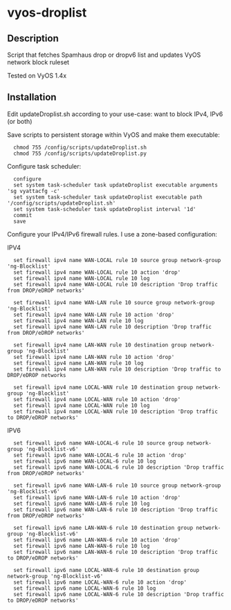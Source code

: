 # vyos-droplist

Description
-----------
Script that fetches Spamhaus drop or dropv6 list and updates VyOS network block ruleset

Tested on VyOS 1.4x

Installation
------------
Edit updateDroplist.sh according to your use-case: want to block IPv4, IPv6 (or both)

Save scripts to persistent storage within VyOS and make them executable:
```
  chmod 755 /config/scripts/updateDroplist.sh
  chmod 755 /config/scripts/updateDroplist.py
```

Configure task scheduler:
```
  configure
  set system task-scheduler task updateDroplist executable arguments 'sg vyattacfg -c'
  set system task-scheduler task updateDroplist executable path '/config/scripts/updateDroplist.sh'
  set system task-scheduler task updateDroplist interval '1d'
  commit
  save
```

Configure your IPv4/IPv6 firewall rules. I use a zone-based configuration:

IPV4
```
  set firewall ipv4 name WAN-LOCAL rule 10 source group network-group 'ng-Blocklist'
  set firewall ipv4 name WAN-LOCAL rule 10 action 'drop'
  set firewall ipv4 name WAN-LOCAL rule 10 log
  set firewall ipv4 name WAN-LOCAL rule 10 description 'Drop traffic from DROP/eDROP networks'
  
  set firewall ipv4 name WAN-LAN rule 10 source group network-group 'ng-Blocklist'
  set firewall ipv4 name WAN-LAN rule 10 action 'drop'
  set firewall ipv4 name WAN-LAN rule 10 log
  set firewall ipv4 name WAN-LAN rule 10 description 'Drop traffic from DROP/eDROP networks'
  
  set firewall ipv4 name LAN-WAN rule 10 destination group network-group 'ng-Blocklist'
  set firewall ipv4 name LAN-WAN rule 10 action 'drop'
  set firewall ipv4 name LAN-WAN rule 10 log
  set firewall ipv4 name LAN-WAN rule 10 description 'Drop traffic to DROP/eDROP networks
  
  set firewall ipv4 name LOCAL-WAN rule 10 destination group network-group 'ng-Blocklist'
  set firewall ipv4 name LOCAL-WAN rule 10 action 'drop'
  set firewall ipv4 name LOCAL-WAN rule 10 log
  set firewall ipv4 name LOCAL-WAN rule 10 description 'Drop traffic to DROP/eDROP networks'
```

IPV6
```
  set firewall ipv6 name WAN-LOCAL-6 rule 10 source group network-group 'ng-Blocklist-v6'
  set firewall ipv6 name WAN-LOCAL-6 rule 10 action 'drop'
  set firewall ipv6 name WAN-LOCAL-6 rule 10 log
  set firewall ipv6 name WAN-LOCAL-6 rule 10 description 'Drop traffic from DROP/eDROP networks'
  
  set firewall ipv6 name WAN-LAN-6 rule 10 source group network-group 'ng-Blocklist-v6'
  set firewall ipv6 name WAN-LAN-6 rule 10 action 'drop'
  set firewall ipv6 name WAN-LAN-6 rule 10 log
  set firewall ipv6 name WAN-LAN-6 rule 10 description 'Drop traffic from DROP/eDROP networks'
  
  set firewall ipv6 name LAN-WAN-6 rule 10 destination group network-group 'ng-Blocklist-v6'
  set firewall ipv6 name LAN-WAN-6 rule 10 action 'drop'
  set firewall ipv6 name LAN-WAN-6 rule 10 log
  set firewall ipv6 name LAN-WAN-6 rule 10 description 'Drop traffic to DROP/eDROP networks'
  
  set firewall ipv6 name LOCAL-WAN-6 rule 10 destination group network-group 'ng-Blocklist-v6'
  set firewall ipv6 name LOCAL-WAN-6 rule 10 action 'drop'
  set firewall ipv6 name LOCAL-WAN-6 rule 10 log
  set firewall ipv6 name LOCAL-WAN-6 rule 10 description 'Drop traffic to DROP/eDROP networks'
```
